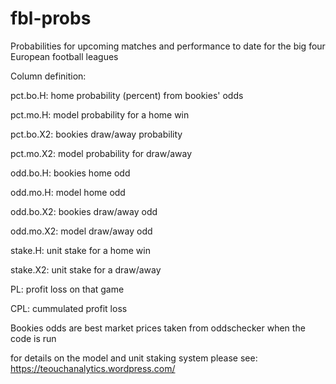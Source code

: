 # fbl-probs
Probabilities for upcoming matches and performance to date for the big four European football leagues

Column definition:

pct.bo.H: home probability (percent) from bookies' odds

pct.mo.H: model probability for a home win

pct.bo.X2: bookies draw/away probability

pct.mo.X2: model probability for draw/away

odd.bo.H: bookies home odd

odd.mo.H: model home odd

odd.bo.X2: bookies draw/away odd

odd.mo.X2: model draw/away odd

stake.H: unit stake for a home win

stake.X2: unit stake for a draw/away

PL: profit loss on that game

CPL: cummulated profit loss

Bookies odds are best market prices taken from oddschecker when the code is run

for details on the model and unit staking system please see: https://teouchanalytics.wordpress.com/
